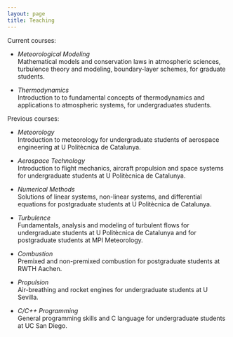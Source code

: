 ```yaml
---
layout: page
title: Teaching
---
```


Current courses:
* *Meteorological Modeling*  
Mathematical models and conservation laws in atmospheric sciences, turbulence theory and modeling, boundary-layer schemes, for graduate students.

* *Thermodynamics*  
Introduction to to fundamental concepts of thermodynamics and applications to atmospheric systems, for undergraduates students.

Previous courses:
* *Meteorology*  
Introduction to meteorology for undergraduate students of aerospace engineering at U Politècnica de Catalunya.

* *Aerospace Technology*  
Introduction to flight mechanics, aircraft propulsion and space systems for undergraduate students at U Politècnica de Catalunya.

* *Numerical Methods*  
Solutions of linear systems, non-linear systems, and differential equations for postgraduate students at U Politècnica de Catalunya.

* *Turbulence*  
Fundamentals, analysis and modeling of turbulent flows for undergraduate students  at U Politècnica de Catalunya and for postgraduate students at MPI Meteorology.

* *Combustion*  
Premixed and non-premixed combustion for postgraduate students at RWTH Aachen.

* *Propulsion*  
Air-breathing and rocket engines for undergraduate students at U Sevilla.

* *C/C++ Programming*  
General programming skills and C language for undergraduate students at UC San Diego.
